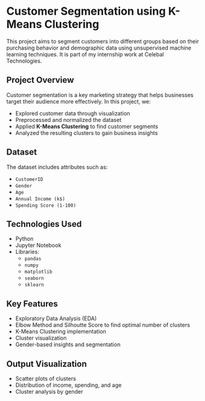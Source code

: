 #  Customer Segmentation using K-Means Clustering

This project aims to segment customers into different groups based on their purchasing behavior and demographic data using unsupervised machine learning techniques. It is part of my internship work at Celebal Technologies.

##  Project Overview

Customer segmentation is a key marketing strategy that helps businesses target their audience more effectively. In this project, we:

- Explored customer data through visualization
- Preprocessed and normalized the dataset
- Applied **K-Means Clustering** to find customer segments
- Analyzed the resulting clusters to gain business insights

##  Dataset

The dataset includes attributes such as:
- `CustomerID`
- `Gender`
- `Age`
- `Annual Income (k$)`
- `Spending Score (1-100)`

##  Technologies Used
- Python
- Jupyter Notebook
- Libraries:
  - `pandas`
  - `numpy`
  - `matplotlib`
  - `seaborn`
  - `sklearn`

##  Key Features
- Exploratory Data Analysis (EDA)
- Elbow Method and Silhoutte Score to find optimal number of clusters
- K-Means Clustering implementation
- Cluster visualization
- Gender-based insights and segmentation

##  Output Visualization
- Scatter plots of clusters
- Distribution of income, spending, and age
- Cluster analysis by gender

